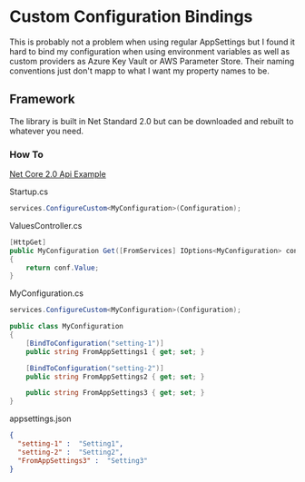 # Custom Configuration Bindings

This is probably not a problem when using regular AppSettings but I found it hard to bind my configuration when using environment variables as well as custom providers as Azure Key Vault or AWS Parameter Store. Their naming conventions just don't mapp to what I want my property names to be. 

## Framework

The library is built in Net Standard 2.0 but can be downloaded and rebuilt to whatever you need. 

### How To

[Net Core 2.0 Api Example](NetCoreApiExample)


Startup.cs
```csharp
services.ConfigureCustom<MyConfiguration>(Configuration);
```
ValuesController.cs
```csharp
[HttpGet]
public MyConfiguration Get([FromServices] IOptions<MyConfiguration> conf)
{
    return conf.Value;
}
```

MyConfiguration.cs
```csharp
services.ConfigureCustom<MyConfiguration>(Configuration);

public class MyConfiguration
{
    [BindToConfiguration("setting-1")]
    public string FromAppSettings1 { get; set; }

    [BindToConfiguration("setting-2")]
    public string FromAppSettings2 { get; set; }

    public string FromAppSettings3 { get; set; }
}
```
appsettings.json
```json
{
  "setting-1" :  "Setting1", 
  "setting-2" :  "Setting2", 
  "FromAppSettings3" :  "Setting3"
}
```
